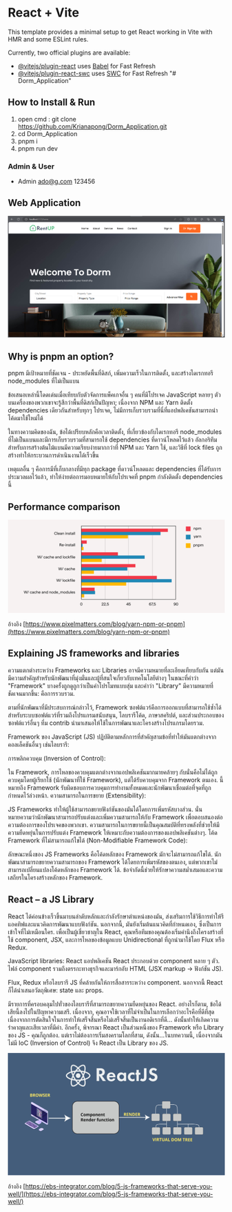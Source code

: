 # React + Vite

This template provides a minimal setup to get React working in Vite with HMR and some ESLint rules.

Currently, two official plugins are available:

- [@vitejs/plugin-react](https://github.com/vitejs/vite-plugin-react/blob/main/packages/plugin-react/README.md) uses [Babel](https://babeljs.io/) for Fast Refresh
- [@vitejs/plugin-react-swc](https://github.com/vitejs/vite-plugin-react-swc) uses [SWC](https://swc.rs/) for Fast Refresh
  "# Dorm_Application"

## How to Install & Run
1. open cmd : git clone https://github.com/Krianapong/Dorm_Application.git
2. cd Dorm_Application
3. pnpm i
4. pnpm run dev

### Admin & User
- Admin
 ado@g.com
 123456


## Web Application
![Alt text](image.png)

## Why is pnpm an option?
pnpm มีเป้าหมายที่ชัดเจน - ประหยัดพื้นที่ดิสก์, เพิ่มความเร็วในการติดตั้ง, และสร้างไดเรกทอรี node_modules ที่ไม่เป็นแบน

ข้อเสนอเหล่านี้โดดเด่นเมื่อเทียบกับตัวจัดการแพ็คเกจอื่น ๆ คนที่มีโปรเจค JavaScript หลายๆ ตัวบนเครื่องของพวกเขาจะรู้สึกว่าพื้นที่ดิสก์เป็นปัญหา; เนื่องจาก NPM และ Yarn ติดตั้ง dependencies เดียวกันสำหรับทุกๆ โปรเจค, ไม่มีการเก็บรวบรวมที่นี่ที่แอปพลิเคชันสามารถนำโค้ดมาใช้ใหม่ได้

ในทางความคิดของฉัน, ข้อได้เปรียบหลักคือเวลาติดตั้ง, ที่เกี่ยวข้องกับไดเรกทอรี node_modules ที่ไม่เป็นแบนและมีการเก็บรวบรวมที่สามารถใช้ dependencies ที่ดาวน์โหลดไว้แล้ว อัลกอริทึมสำหรับการสร้างต้นไม้แบนมีความเรียบง่ายมากกว่าที่ NPM และ Yarn ใช้, และวิธีที่ lock files ถูกสร้างทำให้กระบวนการดำเนินงานได้เร็วขึ้น

เหตุผลอื่น ๆ คือการมีที่เก็บกลางที่มีทุก package ที่ดาวน์โหลดและ dependencies ที่ได้รับการประมวลผลไว้แล้ว, ทำให้ง่ายต่อการมอบหมายให้กับโปรเจคที่ pnpm กำลังติดตั้ง dependencies นี้

## Performance comparison
![Alt text](image-1.png)

อ้างอิง [https://www.pixelmatters.com/blog/yarn-npm-or-pnpm](https://www.pixelmatters.com/blog/yarn-npm-or-pnpm)

## Explaining JS frameworks and libraries
ความแตกต่างระหว่าง Frameworks และ Libraries อาจมีความหมายที่ละเอียดเทียบกับกัน แต่มันมีความสำคัญสำหรับนักพัฒนาที่มุ่งมั่นและผู้ที่สนใจเกี่ยวกับเทคโนโลยีต่างๆ ในขณะที่คำว่า "Framework" บางครั้งถูกดูถูกว่าเป็นคำโปรโมทแบบสุ่ม และคำว่า "Library" มีความหมายที่ชัดเจนมากขึ้น: คือการรวบรวม.

ตามที่นักพัฒนาที่มีประสบการณ์กล่าวไว้, Framework ซอฟต์แวร์คือการออกแบบที่สามารถใช้ซ้ำได้สำหรับระบบซอฟต์แวร์ที่รวมถึงโปรแกรมสนับสนุน, ไลบรารีโค้ด, ภาษาสคริปต์, และส่วนประกอบของซอฟต์แวร์อื่นๆ ที่ม contrib นำมาเสนอให้ใช้ในการพัฒนาและโครงสร้างโปรแกรมโดยรวม.

Framework ของ JavaScript (JS) ปฏิบัติตามหลักการที่สำคัญสามข้อที่ทำให้มันแตกต่างจากคอลเล็คชันอื่นๆ เช่นไลบรารี:

การพลิกควบคุม (Inversion of Control):

ใน Framework, การไหลของควบคุมแตกต่างจากแอปพลิเคชันมากมายคล้ายๆ กับนั่นคือไม่ได้ถูกควบคุมโดยผู้เรียกใช้ (นักพัฒนาที่ใช้ Framework), แต่ได้รับควบคุมจาก Framework ตนเอง. นี้หมายถึง Framework รับผิดชอบการควบคุมการทำงานทั้งหมดและนักพัฒนาเชื่อมต่อที่จุดที่ถูกกำหนดไว้ล่วงหน้า.
ความสามารถในการขยาย (Extensibility):

JS Frameworks ทำให้ผู้ใช้สามารถขยายฟังก์ชันของมันได้โดยการเพิ่มรหัสบางส่วน. นั่นหมายความว่านักพัฒนาสามารถปรับแต่งและเพิ่มความสามารถให้กับ Framework เพื่อตอบสนองต่อความต้องการของโปรเจคของพวกเขา. ความสามารถในการขยายนี้เป็นคุณสมบัติที่ทรงพลังที่ช่วยให้มีความยืดหยุ่นในการปรับแต่ง Framework ให้เหมาะกับความต้องการของแอปพลิเคชันต่างๆ.
โค้ด Framework ที่ไม่สามารถแก้ไขได้ (Non-Modifiable Framework Code):

ลักษณะหนึ่งของ JS Frameworks คือโค้ดหลักของ Framework มักจะไม่สามารถแก้ไขได้. นักพัฒนาสามารถขยายความสามารถของ Framework ได้โดยการเพิ่มรหัสของตนเอง, แต่พวกเขาไม่สามารถเปลี่ยนแปลงโค้ดหลักของ Framework ได้. ข้อจำกัดนี้ช่วยให้รักษาความสม่ำเสมอและความเสถียรในโครงสร้างหลักของ Framework.

## React – a JS Library
React ได้ค่อนข้างเร็วขึ้นมาบนลำดับหลักและกำลังรักษาตำแหน่งของมัน, ส่งเสริมการใช้วิธีการทำให้รีแอคทิฟและแนวคิดการพัฒนาแบบฟังก์ชัน. นอกจากนี้, มันยังเริ่มต้นแนวคิดที่กำหนดเอง, ซึ่งเป็นการเข้าใจที่ไม่เหมือนใคร. เพื่อเป็นผู้เชี่ยวชาญใน React, คุณหรือทีมของคุณต้องเริ่มคำนึงถึงโครงสร้างที่ใช้ component, JSX, และการไหลของข้อมูลแบบ Unidirectional ที่ถูกนำมาใช้โดย Flux หรือ Redux.

JavaScript libraries: React
แอปพลิเคชัน React ประกอบด้วย component หลาย ๆ ตัว. ไฟล์ component รวมถึงตรรกะทางธุรกิจและมาร์กอับ HTML (JSX markup -> ฟังก์ชัน JS).

Flux, Redux หรือไลบรารี JS ที่คล้ายกันให้การสื่อสารระหว่าง component. นอกจากนี้ React ก็ได้นำเสนอวัตถุพิเศษ: state และ props.

มีรายการที่ครอบคลุมไปทั่วของไลบรารีที่สามารถขยายความยืดหยุ่นของ React. อย่างไรก็ตาม, ข้อได้เสียนี้ลงไปในปัญหาความเสรี. เนื่องจาก, คุณอาจใช้เวลาที่ไม่จำเป็นในการเลือกว่าอะไรคือที่ดีที่สุด เนื่องจากการตัดสินใจในการทำให้เสร็จสิ้นหรือไม่เสร็จสิ้นเป็นงานอดิเรกที่ดี... ดังนั้นทำให้เกิดความรำคาญและเสียเวลาที่มีค่า. อีกครั้ง, พิจารณา React เป็นส่วนหนึ่งของ Framework หรือ Library ของ JS - คุณก็ถูกต้อง. แต่เราไม่ต้องการเริ่มสงครามโลกที่สาม, ดังนั้น...ในบทความนี้, เนื่องจากมันไม่มี IoC (Inversion of Control) จึง React เป็น Library ของ JS.

![Alt text](image-2.png)

อ้างอิง [https://ebs-integrator.com/blog/5-js-frameworks-that-serve-you-well/](https://ebs-integrator.com/blog/5-js-frameworks-that-serve-you-well/)